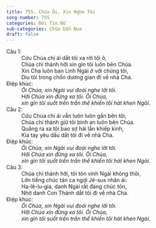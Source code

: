 ```yaml
---
title: 755. Chúa Ôi, Xin Nghe Tôi
song-number: 755
categories: Đời Tín Đồ
sub-categories: Chúa Dẫn Đưa
draft: false
---
```

<dl><dt>Câu 1:</dt><dd data-verse="1">Cứu Chúa chí ái dắt tôi xa rời tội ô, <br/>Chúa chí thánh hỡi xin gìn tôi luôn bên Chúa. <br/>Xin Cha luôn ban Linh Ngài ở với chúng tôi, <br/>Dìu tôi trong chốn dương gian đi về nhà Cha. </dd><dt>Điệp khúc:</dt><dd data-chorus="1"><em>Ôi Chúa, xin Ngài vui đoái nghe lời tôi. <br/>Hỡi Chúa xin đừng xa tôi. Ôi Chúa, <br/>xin gìn tôi suốt trên trần thế khiến tôi hát khen Ngài. </em></dd><dt>Câu 2:</dt><dd data-verse="2">Cứu Chúa chí ái vẫn luôn luôn gần bên tôi, <br/>Chúa chí thánh giữ tôi bình an luôn bên Chúa. <br/>Quăng ra xa tôi bao sợ hãi lẫn khiếp kinh, <br/>Kìa tay yêu dấu dắt tôi đi về nhà Cha. </dd><dt>Điệp khúc:</dt><dd data-chorus="1"><em>Ôi Chúa, xin Ngài vui đoái nghe lời tôi. <br/>Hỡi Chúa xin đừng xa tôi. Ôi Chúa, <br/>xin gìn tôi suốt trên trần thế khiến tôi hát khen Ngài. </em></dd><dt>Câu 3:</dt><dd data-verse="3">Chúa chí thánh hỡi, tôi tôn vinh Ngài không thôi, <br/>Lớn tiếng chúc tán ca ngợi Jê-sus nhân ái. <br/>Ha-lê-lu-gia, danh Ngài rất đáng chúc tôn, <br/>Nhờ danh Con Thánh dắt tôi đi về nhà Cha. </dd><dt>Điệp khúc:</dt><dd data-chorus="1"><em>Ôi Chúa, xin Ngài vui đoái nghe lời tôi. <br/>Hỡi Chúa xin đừng xa tôi. Ôi Chúa, <br/>xin gìn tôi suốt trên trần thế khiến tôi hát khen Ngài. </em></dd></dl>
